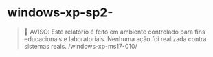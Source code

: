 # windows-xp-sp2-
> 🚨 AVISO: Este relatório é feito em ambiente controlado para fins educacionais e laboratoriais. Nenhuma ação foi realizada contra sistemas reais.
/windows-xp-ms17-010/

